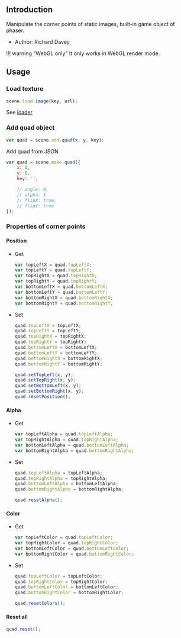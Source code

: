 ## Introduction

Manipulate the corner points of static images, built-in game object of phaser.

- Author: Richard Davey

!!! warning "WebGL only"
    It only works in WebGL render mode.

## Usage

### Load texture

```javascript
scene.load.image(key, url);
```

See [loader](loader.md#image)

### Add quad object

```javascript
var quad = scene.add.quad(x, y, key);
```

Add quad from JSON

```javascript
var quad = scene.make.quad({
    x: 0,
    y: 0,
    key: '',

    // angle: 0,
    // alpha: 1
    // flipX: true,
    // flipY: true
});
```

### Properties of corner points

#### Position

- Get
    ```javascript
    var topLeftX = quad.topLeftX;
    var topLeftY = quad.topLeftY;
    var topRightX = quad.topRightX;
    var topRightY = quad.topRightY;
    var bottomLeftX = quad.bottomLeftX;
    var bottomLeftY = quad.bottomLeftY;
    var bottomRightX = quad.bottomRightX;
    var bottomRightY = quad.bottomRightY;    
    ```
- Set
    ```javascript
    quad.topLeftX = topLeftX;
    quad.topLeftY = topLeftY;
    quad.topRightX = topRightX;
    quad.topRightY = topRightY;
    quad.bottomLeftX = bottomLeftX;
    quad.bottomLeftY = bottomLeftY;
    quad.bottomRightX = bottomRightX;
    quad.bottomRightY = bottomRightY;

    quad.setTopLeft(x, y);
    quad.setTopRight(x, y);
    quad.setBottomLeft(x, y);
    quad.setBottomRight(x, y);    
    quad.resetPosition();
    ```
    
#### Alpha

- Get
    ```javascript
    var topLeftAlpha = quad.topLeftAlpha;
    var topRightAlpha = quad.topRightAlpha;
    var bottomLeftAlpha = quad.bottomLeftAlpha;
    var bottomRightAlpha = quad.bottomRightAlpha;
    ```
- Set
    ```javascript
    quad.topLeftAlpha = topLeftAlpha;
    quad.topRightAlpha = topRightAlpha;
    quad.bottomLeftAlpha = bottomLeftAlpha;
    quad.bottomRightAlpha = bottomRightAlpha;

    quad.resetAlpha();
    ```

#### Color

- Get
    ```javascript
    var topLeftColor = quad.topLeftColor;
    var topRightColor = quad.topRightColor;
    var bottomLeftColor = quad.bottomLeftColor;
    var bottomRightColor = quad.bottomRightColor;
    ```
- Set
    ```javascript
    quad.topLeftColor = topLeftColor;
    quad.topRightColor = topRightColor;
    quad.bottomLeftColor = bottomLeftColor;
    quad.bottomRightColor = bottomRightColor;

    quad.resetColors();
    ```

#### Reset all

```javascript
quad.reset();
```
